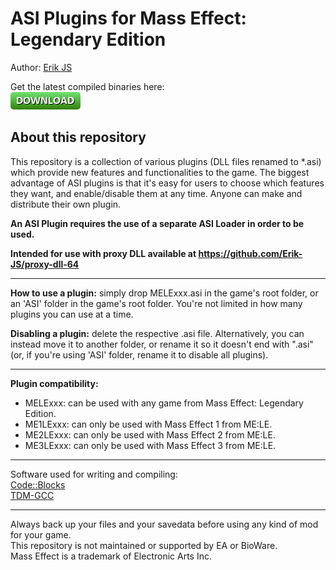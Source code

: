 # ASI Plugins for Mass Effect: Legendary Edition

Author: [Erik JS](https://github.com/Erik-JS)<br />

Get the latest compiled binaries here:<br />
[![Dropbox](./download.png)](https://www.dropbox.com/sh/2qnfxv04h6mz0at/AACCBn5ETIffQD21o91DYbdTa?dl=0)

## About this repository

This repository is a collection of various plugins (DLL files renamed to *.asi) which provide new features and functionalities to the game. The biggest advantage of ASI plugins is that it's easy for users to choose which features they want, and enable/disable them at any time. Anyone can make and distribute their own plugin.

**An ASI Plugin requires the use of a separate ASI Loader in order to be used.**

**Intended for use with proxy DLL available at https://github.com/Erik-JS/proxy-dll-64**

-----------------------------------------------------------

**How to use a plugin:** simply drop MELExxx.asi in the game's root folder, or an 'ASI' folder in the game's root folder. You're not limited in how many plugins you can use at a time.

**Disabling a plugin:** delete the respective .asi file. Alternatively, you can instead move it to another folder, or rename it so it doesn't end with ".asi" (or, if you're using 'ASI' folder, rename it to disable all plugins).

-----------------------------------------------------------

**Plugin compatibility:**
- MELExxx: can be used with any game from Mass Effect: Legendary Edition.
- ME1LExxx: can only be used with Mass Effect 1 from ME:LE.
- ME2LExxx: can only be used with Mass Effect 2 from ME:LE.
- ME3LExxx: can only be used with Mass Effect 3 from ME:LE.

-----------------------------------------------------------

Software used for writing and compiling:<br />
[Code::Blocks](http://www.codeblocks.org/)<br />
[TDM-GCC](https://jmeubank.github.io/tdm-gcc/)

-----------------------------------------------------------

Always back up your files and your savedata before using any kind of mod for your game.<br />
This repository is not maintained or supported by EA or BioWare.<br />
Mass Effect is a trademark of Electronic Arts Inc.
